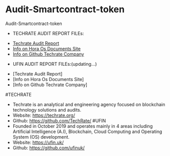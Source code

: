 # Audit-Smartcontract-token
Audit-Smartcontract-token

+ TECHRATE AUDIT REPORT FILEs:
- [Techrate Audit Report](https://github.com/HoraOS/Audit-Smartcontract-token/raw/main/Hora%20Os%20Full%20Smart%20Contract%20Security%20Audit.pdf)
- [Info on Hora Os Documents Site](https://docs.horaos.com/audits/techrate)
- [Info on Github Techrate Company](https://github.com/TechRate/Smart-Contract-Audits/blob/main/Hora%20Os%20Full%20Smart%20Contract%20Security%20Audit.pdf)
+ UFIN AUDIT REPORT FILEs:(updating...)
- [Techrate Audit Report]
- [Info on Hora Os Documents Site]
- [Info on Github Techrate Company]

#TECHRATE
+ Techrate is an analytical and engineering agency focused on blockchain technology solutions and audits.
+ Website: https://techrate.org/
+ Github: https://github.com/TechRate/
#UFIN
+ Founded in October 2019 and operates mainly in 4 areas including Artificial Intelligence (A.I), Blockchain, Cloud Computing and Operating System (OS) development.
+ Website: https://ufin.uk/
+ Github: https://github.com/ufinuk/
